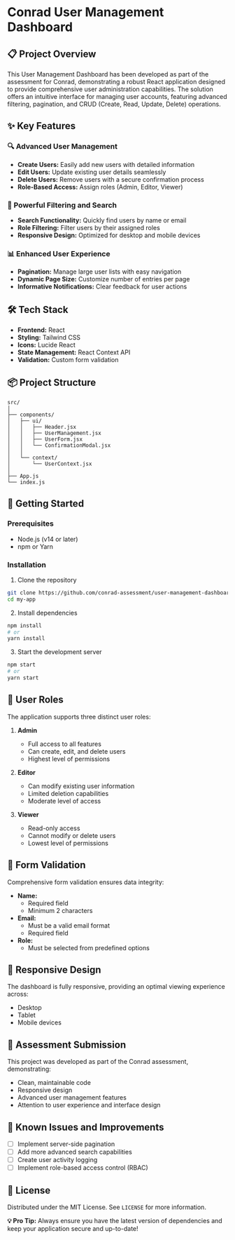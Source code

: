 # Conrad User Management Dashboard

## 📋 Project Overview

This User Management Dashboard has been developed as part of the assessment for Conrad, demonstrating a robust React application designed to provide comprehensive user administration capabilities. The solution offers an intuitive interface for managing user accounts, featuring advanced filtering, pagination, and CRUD (Create, Read, Update, Delete) operations.



## ✨ Key Features

### 🔍 Advanced User Management
- **Create Users:** Easily add new users with detailed information
- **Edit Users:** Update existing user details seamlessly
- **Delete Users:** Remove users with a secure confirmation process
- **Role-Based Access:** Assign roles (Admin, Editor, Viewer)

### 🚀 Powerful Filtering and Search
- **Search Functionality:** Quickly find users by name or email
- **Role Filtering:** Filter users by their assigned roles
- **Responsive Design:** Optimized for desktop and mobile devices

### 📊 Enhanced User Experience
- **Pagination:** Manage large user lists with easy navigation
- **Dynamic Page Size:** Customize number of entries per page
- **Informative Notifications:** Clear feedback for user actions

## 🛠 Tech Stack

- **Frontend:** React
- **Styling:** Tailwind CSS
- **Icons:** Lucide React
- **State Management:** React Context API
- **Validation:** Custom form validation

## 📦 Project Structure

```
src/
│
├── components/
│   ├── ui/
│   │   ├── Header.jsx
│   │   ├── UserManagement.jsx
│   │   ├── UserForm.jsx
│   │   └── ConfirmationModal.jsx
│   │
│   └── context/
│       └── UserContext.jsx
│
├── App.js
└── index.js
```

## 🚦 Getting Started

### Prerequisites
- Node.js (v14 or later)
- npm or Yarn

### Installation

1. Clone the repository
```bash
git clone https://github.com/conrad-assessment/user-management-dashboard.git
cd my-app
```

2. Install dependencies
```bash
npm install
# or
yarn install
```

3. Start the development server
```bash
npm start
# or
yarn start
```

## 🔐 User Roles

The application supports three distinct user roles:

1. **Admin**
   - Full access to all features
   - Can create, edit, and delete users
   - Highest level of permissions

2. **Editor**
   - Can modify existing user information
   - Limited deletion capabilities
   - Moderate level of access

3. **Viewer**
   - Read-only access
   - Cannot modify or delete users
   - Lowest level of permissions

## 📝 Form Validation

Comprehensive form validation ensures data integrity:
- **Name:**
  - Required field
  - Minimum 2 characters
- **Email:**
  - Must be a valid email format
  - Required field
- **Role:**
  - Must be selected from predefined options

## 🎨 Responsive Design

The dashboard is fully responsive, providing an optimal viewing experience across:
- Desktop
- Tablet
- Mobile devices

## 🤝 Assessment Submission

This project was developed as part of the Conrad assessment, demonstrating:
- Clean, maintainable code
- Responsive design
- Advanced user management features
- Attention to user experience and interface design

## 🐛 Known Issues and Improvements

- [ ] Implement server-side pagination
- [ ] Add more advanced search capabilities
- [ ] Create user activity logging
- [ ] Implement role-based access control (RBAC)

## 📄 License

Distributed under the MIT License. See `LICENSE` for more information.


**💡 Pro Tip:** Always ensure you have the latest version of dependencies and keep your application secure and up-to-date!
